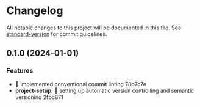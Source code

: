 # Changelog

All notable changes to this project will be documented in this file. See [standard-version](https://github.com/conventional-changelog/standard-version) for commit guidelines.

## 0.1.0 (2024-01-01)


### Features

* :tada: implemented conventional commit linting 78b7c7e
* **project-setup:** :tada: setting up automatic version controlling and semantic versioning 2fbc871
